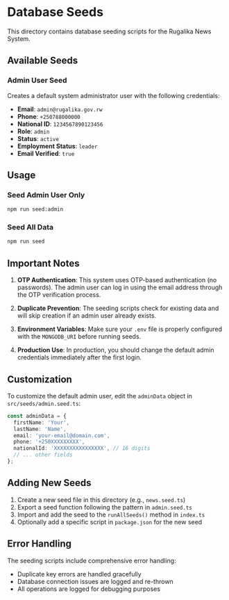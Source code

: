 # Database Seeds

This directory contains database seeding scripts for the Rugalika News System.

## Available Seeds

### Admin User Seed
Creates a default system administrator user with the following credentials:
- **Email**: `admin@rugalika.gov.rw`
- **Phone**: `+250788000000`
- **National ID**: `1234567890123456`
- **Role**: `admin`
- **Status**: `active`
- **Employment Status**: `leader`
- **Email Verified**: `true`

## Usage

### Seed Admin User Only
```bash
npm run seed:admin
```

### Seed All Data
```bash
npm run seed
```

## Important Notes

1. **OTP Authentication**: This system uses OTP-based authentication (no passwords). The admin user can log in using the email address through the OTP verification process.

2. **Duplicate Prevention**: The seeding scripts check for existing data and will skip creation if an admin user already exists.

3. **Environment Variables**: Make sure your `.env` file is properly configured with the `MONGODB_URI` before running seeds.

4. **Production Use**: In production, you should change the default admin credentials immediately after the first login.

## Customization

To customize the default admin user, edit the `adminData` object in `src/seeds/admin.seed.ts`:

```typescript
const adminData = {
  firstName: 'Your',
  lastName: 'Name',
  email: 'your-email@domain.com',
  phone: '+250XXXXXXXXX',
  nationalId: 'XXXXXXXXXXXXXXXX', // 16 digits
  // ... other fields
};
```

## Adding New Seeds

1. Create a new seed file in this directory (e.g., `news.seed.ts`)
2. Export a seed function following the pattern in `admin.seed.ts`
3. Import and add the seed to the `runAllSeeds()` method in `index.ts`
4. Optionally add a specific script in `package.json` for the new seed

## Error Handling

The seeding scripts include comprehensive error handling:
- Duplicate key errors are handled gracefully
- Database connection issues are logged and re-thrown
- All operations are logged for debugging purposes
